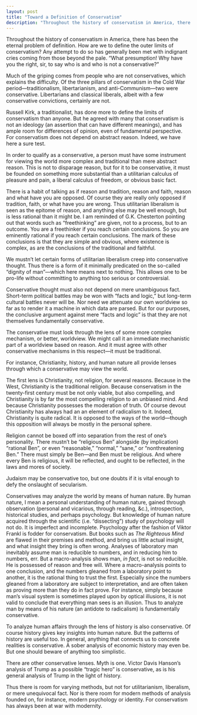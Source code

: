 ```yaml
---
layout: post
title: "Toward a Definition of Conservatism"
description: "Throughout the history of conservatism in America, there has been the eternal problem of definition..."
---
```


Throughout the history of conservatism in America, there has been the eternal problem of definition. How are we to define the outer limits of conservatism? Any attempt to do so has generally been met with indignant cries coming from those beyond the pale. “What presumption! Why have you the right, sir, to say who is and who is not a conservative?”

Much of the griping comes from people who are not conservatives, which explains the difficulty. Of the three pillars of conservatism in the Cold War period—traditionalism, libertarianism, and anti-Communism—two were conservative. Libertarians and classical liberals, albeit with a few conservative convictions, certainly are not.

Russell Kirk, a traditionalist, has done more to define the limits of conservatism than anyone. But he agreed with many that conservatism is not an ideology (an assertion that can have different meanings), and has ample room for differences of opinion, even of fundamental perspective. For conservatism does not depend on abstract reason. Indeed, we have here a sure test.

In order to qualify as a conservative, a person must have some instrument for viewing the world more complex and traditional than mere abstract reason. This is not to disparage reason, but for it to be conservative, it must be founded on something more substantial than a utilitarian calculus of pleasure and pain, a liberal calculus of freedom, or obvious basic fact.

There is a habit of talking as if reason and tradition, reason and faith, reason and what have you are opposed. Of course they are really only opposed if tradition, faith, or what have you are wrong. Thus utilitarian liberalism is seen as the epitome of reason, and anything else may be well enough, but is less rational than it might be. I am reminded of G.K. Chesterton pointing out that words such as “freethinking” are given, not to a process, but to an outcome. You are a freethinker if you reach certain conclusions. So you are eminently rational if you reach certain conclusions. The mark of these conclusions is that they are simple and obvious, where existence is complex, as are the conclusions of the traditional and faithful.

We mustn’t let certain forms of utilitarian liberalism creep into conservative thought. Thus there is a form of it minimally predicated on the so-called “dignity of man”—which here means next to nothing. This allows one to be pro-life without committing to anything too serious or controversial.

Conservative thought must also not depend on mere unambiguous fact. Short-term political battles may be won with “facts and logic,” but long-term cultural battles never will be. Nor need we attenuate our own worldview so far as to render it a machine in which data are parsed. But for our purposes, the conclusive argument against mere “facts and logic” is that they are not themselves fundamentally conservative.

The conservative must look through the lens of some more complex mechanism, or better, worldview. We might call it an immediate mechanistic part of a worldview based on reason. And it must agree with other conservative mechanisms in this respect—it must be traditional.

For instance, Christianity, history, and human nature all provide lenses through which a conservative may view the world.

The first lens is Christianity, not religion, for several reasons. Because in the West, Christianity is the traditional religion. Because conservatism in the twenty-first century must be not only viable, but also compelling, and Christianity is by far the most compelling religion to an unbiased mind. And because Christianity possesses the moderation of truth. Of course devout Christianity has always had an an element of radicalism to it. Indeed, Christianity is quite radical. It is opposed to the ways of the world—though this opposition will always be mostly in the personal sphere.

Religion cannot be boxed off into separation from the rest of one’s personality. There mustn’t be “religious Ben” alongside (by implication) “rational Ben”, or even “reasonable,” “normal,” “sane,” or “nonthreatening Ben.” There must simply be Ben—and Ben must be religious. And where every Ben is religious, it will be reflected, and ought to be reflected, in the laws and mores of society.

Judaism may be conservative too, but one doubts if it is vital enough to defy the onslaught of secularism.

Conservatives may analyze the world by means of human nature. By human nature, I mean a personal understanding of human nature, gained through observation (personal and vicarious, through reading, &c.), introspection, historical studies, and perhaps psychology. But knowledge of human nature acquired through the scientific (i.e. “dissecting”) study of psychology will not do. It is imperfect and incomplete. Psychology after the fashion of Viktor Frankl is fodder for conservatism. But books such as _The Righteous Mind_ are flawed in their premises and method, and bring us little actual insight, and what insight they bring is often wrong. Analyses of laboratory man inevitably assume man is reducible to numbers, and in reducing him to numbers, err. But a macro-analysis shows man, _in fact_, is not so reducible. He is possessed of reason and free will. Where a macro-analysis points to one conclusion, and the numbers gleaned from a laboratory point to another, it is the rational thing to trust the first. Especially since the numbers gleaned from a laboratory are subject to interpretation, and are often taken as proving more than they do in fact prove. For instance, simply because man’s visual system is sometimes played upon by optical illusions, it is not valid to conclude that everything man sees is an illusion. Thus to analyze man by means of his nature (an antidote to radicalism) is fundamentally conservative.

To analyze human affairs through the lens of history is also conservative. Of course history gives key insights into human nature. But the patterns of history are useful too. In general, anything that connects us to concrete realities is conservative. A sober analysis of economic history may even be. But one should beware of anything too simplistic.

There are other conservative lenses. Myth is one. Victor Davis Hanson’s analysis of Trump as a possible “tragic hero” is conservative, as is his general analysis of Trump in the light of history.

Thus there is room for varying methods, but not for utilitarianism, liberalism, or mere unequivocal fact. Nor is there room for modern methods of analysis founded on, for instance, modern psychology or identity. For conservatism has always been at war with modernity.
